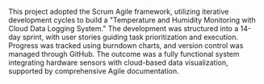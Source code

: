 This project adopted the Scrum Agile framework, utilizing iterative development cycles to build a "Temperature and Humidity Monitoring with Cloud Data Logging System." The development was structured into a 14-day sprint, with user stories guiding task prioritization and execution. Progress was tracked using burndown charts, and version control was managed through GitHub. The outcome was a fully functional system integrating hardware sensors with cloud-based data visualization, supported by comprehensive Agile documentation.  

